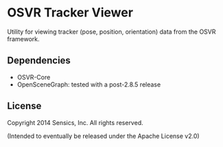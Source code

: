 # OSVR Tracker Viewer

Utility for viewing tracker (pose, position, orientation) data from the OSVR framework.

## Dependencies

- OSVR-Core
- OpenSceneGraph: tested with a post-2.8.5 release

## License

Copyright 2014 Sensics, Inc. All rights reserved.

(Intended to eventually be released under the Apache License v2.0)